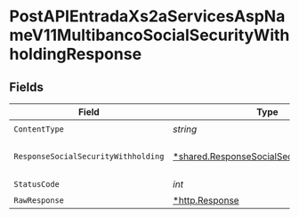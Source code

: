 # PostAPIEntradaXs2aServicesAspNameV11MultibancoSocialSecurityWithholdingResponse


## Fields

| Field                                                                                                 | Type                                                                                                  | Required                                                                                              | Description                                                                                           |
| ----------------------------------------------------------------------------------------------------- | ----------------------------------------------------------------------------------------------------- | ----------------------------------------------------------------------------------------------------- | ----------------------------------------------------------------------------------------------------- |
| `ContentType`                                                                                         | *string*                                                                                              | :heavy_check_mark:                                                                                    | N/A                                                                                                   |
| `ResponseSocialSecurityWithholding`                                                                   | [*shared.ResponseSocialSecurityWithholding](../../models/shared/responsesocialsecuritywithholding.md) | :heavy_minus_sign:                                                                                    | Respuesta a la operación                                                                              |
| `StatusCode`                                                                                          | *int*                                                                                                 | :heavy_check_mark:                                                                                    | N/A                                                                                                   |
| `RawResponse`                                                                                         | [*http.Response](https://pkg.go.dev/net/http#Response)                                                | :heavy_minus_sign:                                                                                    | N/A                                                                                                   |